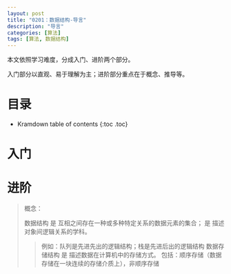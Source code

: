 ```yaml
---
layout: post
title: "0201：数据结构-导言"
description: "导言"
categories: [算法]
tags: [算法, 数据结构]
---
```


本文依照学习难度，分成入门、进阶两个部分。

入门部分以直观、易于理解为主；进阶部分重点在于概念、推导等。

# 目录

* Kramdown table of contents
{:toc .toc}

# 入门 


# 进阶 

> 概念：
>
> 数据结构 是 互相之间存在一种或多种特定关系的数据元素的集合； 是 描述对象间逻辑关系的学科。
> > 例如：队列是先进先出的逻辑结构；栈是先进后出的逻辑结构
> 数据存储结构 是 描述数据在计算机中的存储方式。
> > 包括：顺序存储（数据存储在一块连续的存储介质上），非顺序存储


[^1]: 参考文献.
[1] 算法图解 Aditya Bhargava (作者) 袁国忠 (译者)